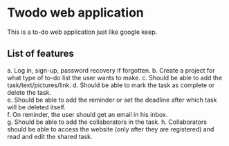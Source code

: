 # Twodo web application 

This is a to-do web application just like google keep. 

## List of features

a. Log in, sign-up, password recovery if forgotten. 
b. Create a project for what type of to-do list the user wants to make. 
c. Should be able to add the task/text/pictures/link. 
d. Should be able to mark the task as complete or delete the task.  
e. Should be able to add the reminder or set the deadline after which task will be deleted itself.  
f. On reminder, the user should get an email in his inbox.  
g. Should be able to add the collaborators in the task. 
h. Collaborators should be able to access the website (only after they are registered) and read and edit the shared task.